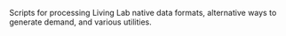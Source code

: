 Scripts for processing Living Lab native data formats, alternative ways to generate demand, and various utilities.